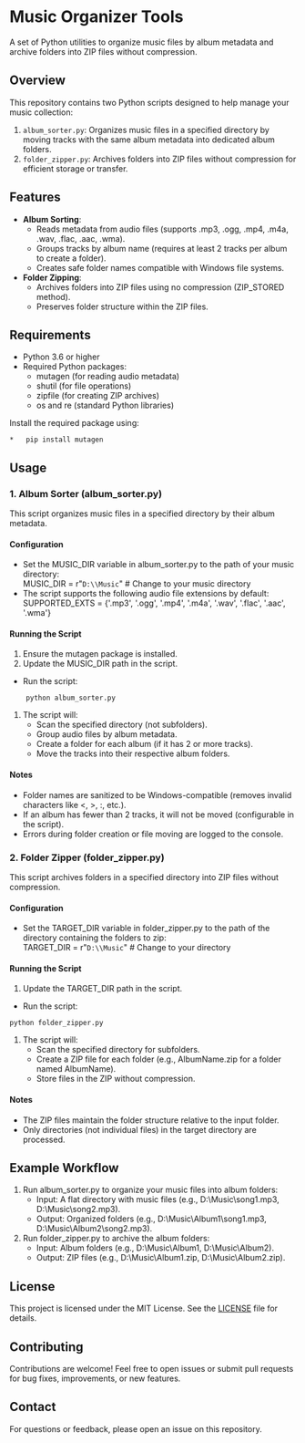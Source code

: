 # **Music Organizer Tools**

A set of Python utilities to organize music files by album metadata and archive folders into ZIP files without compression.

## **Overview**

This repository contains two Python scripts designed to help manage your music collection:

1.  `album_sorter.py`: Organizes music files in a specified directory by moving tracks with the same album metadata into dedicated album folders.
2.  `folder_zipper.py`: Archives folders into ZIP files without compression for efficient storage or transfer.

## **Features**

*   **Album Sorting**:
    *   Reads metadata from audio files (supports .mp3, .ogg, .mp4, .m4a, .wav, .flac, .aac, .wma).
    *   Groups tracks by album name (requires at least 2 tracks per album to create a folder).
    *   Creates safe folder names compatible with Windows file systems.
*   **Folder Zipping**:
    *   Archives folders into ZIP files using no compression (ZIP_STORED method).
    *   Preserves folder structure within the ZIP files.

## **Requirements**

*   Python 3.6 or higher
*   Required Python packages:
    *   mutagen (for reading audio metadata)
    *   shutil (for file operations)
    *   zipfile (for creating ZIP archives)
    *   os and re (standard Python libraries)

Install the required package using:
```
*   pip install mutagen
```
## **Usage**

### **1. Album Sorter (album_sorter.py)**

This script organizes music files in a specified directory by their album metadata.

#### **Configuration**

*   Set the MUSIC_DIR variable in album_sorter.py to the path of your music directory:  
    MUSIC_DIR = r"`D:\\Music`" # Change to your music directory
*   The script supports the following audio file extensions by default:  
    SUPPORTED_EXTS = {'.mp3', '.ogg', '.mp4', '.m4a', '.wav', '.flac', '.aac', '.wma'}

#### **Running the Script**

1.  Ensure the mutagen package is installed.
2.  Update the MUSIC_DIR path in the script.

*   Run the script:  
```
    python album_sorter.py
```
1.  The script will:
    *   Scan the specified directory (not subfolders).
    *   Group audio files by album metadata.
    *   Create a folder for each album (if it has 2 or more tracks).
    *   Move the tracks into their respective album folders.

#### **Notes**

*   Folder names are sanitized to be Windows-compatible (removes invalid characters like \<, >, :, etc.).
*   If an album has fewer than 2 tracks, it will not be moved (configurable in the script).
*   Errors during folder creation or file moving are logged to the console.

### **2. Folder Zipper (folder_zipper.py)**

This script archives folders in a specified directory into ZIP files without compression.

#### **Configuration**

*   Set the TARGET_DIR variable in folder_zipper.py to the path of the directory containing the folders to zip:  
    TARGET_DIR = r"`D:\\Music`" # Change to your directory

#### **Running the Script**

1.  Update the TARGET_DIR path in the script.

*   Run the script:
```
python folder_zipper.py
```

1.  The script will:
    *   Scan the specified directory for subfolders.
    *   Create a ZIP file for each folder (e.g., AlbumName.zip for a folder named AlbumName).
    *   Store files in the ZIP without compression.

#### **Notes**

*   The ZIP files maintain the folder structure relative to the input folder.
*   Only directories (not individual files) in the target directory are processed.

## **Example Workflow**

1.  Run album_sorter.py to organize your music files into album folders:
    *   Input: A flat directory with music files (e.g., D:\Music\song1.mp3, D:\Music\song2.mp3).
    *   Output: Organized folders (e.g., D:\Music\Album1\song1.mp3, D:\Music\\Album2\song2.mp3).
2.  Run folder_zipper.py to archive the album folders:
    *   Input: Album folders (e.g., D:\Music\Album1, D:\Music\Album2).
    *   Output: ZIP files (e.g., D:\Music\Album1.zip, D:\Music\Album2.zip).

## **License**

This project is licensed under the MIT License. See the [LICENSE](https://github.com/afnan-nex/music-organizer-tools/blob/main/LICENSE) file for details.

## **Contributing**

Contributions are welcome! Feel free to open issues or submit pull requests for bug fixes, improvements, or new features.

## **Contact**

For questions or feedback, please open an issue on this repository.
